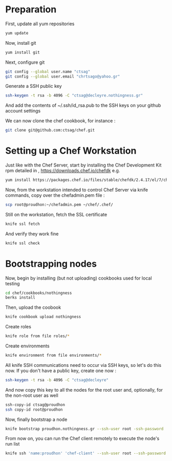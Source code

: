 # Preparation

First, update all yum repositories

```bash
yum update
```

Now, install git

```bash
yum install git
```

Next, configure git

```bash
git config --global user.name "ctsag"
git config --global user.email "chrtsago@yahoo.gr"
```

Generate a SSH public key

```bash
ssh-keygen -t rsa -b 4096 -C "ctsag@decleyre.nothingness.gr"
```

And add the contents of ~/.ssh/id_rsa.pub to the SSH keys on your github account settings

We can now clone the chef cookbook, for instance :

```bash
git clone git@github.com:ctsag/chef.git
```

# Setting up a Chef Workstation

Just like with the Chef Server, start by installing the Chef Development Kit rpm detailed in , https://downloads.chef.io/chefdk e.g.

```bash
yum install https://packages.chef.io/files/stable/chefdk/2.4.17/el/7/chefdk-2.4.17-1.el7.x86_64.rpm
```

Now, from the workstation intended to control Chef Server via knife commands, copy over the chefadmin.pem file :

```bash
scp root@proudhon:~/chefadmin.pem ~/chef/.chef/
```

Still on the workstation, fetch the SSL certificate

```bash
knife ssl fetch
```

And verify they work fine

```bash
knife ssl check
```

# Bootstrapping nodes

Now, begin by installing (but not uploading) cookbooks used for local testing

```bash
cd chef/cookbooks/nothingness
berks install
```

Then, upload the coobook

```bash
knife cookbook upload nothingness
```

Create roles

```bash
knife role from file roles/*
```

Create environments

```bash
knife environment from file environments/*
```

All knife SSH communications need to occur via SSH keys, so let's do this now. If you don't have a public key, create one now :

```bash
ssh-keygen -t rsa -b 4096 -C "ctsag@decleyre"
```

And now copy this key to all the nodes for the root user and, optionally, for the non-root user as well

```bash
ssh-copy-id ctsag@proudhon
ssh copy-id root@proudhon
```

Now, finally bootstrap a node

```bash
knife bootstrap proudhon.nothingness.gr --ssh-user root -ssh-password 'insecureword' --node-name proudhon --run-list 'role[admin]' --environment admin
```

From now on, you can run the Chef client remotely to execute the node's run list

```bash
knife ssh 'name:proudhon' 'chef-client' --ssh-user root --ssh-password 'insecureword'
```
